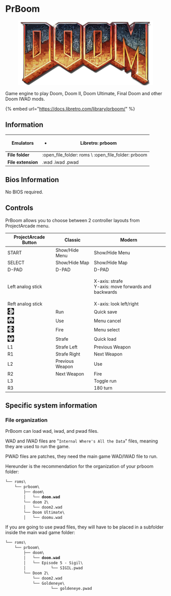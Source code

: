 # PrBoom

<figure><img src="https://raw.githubusercontent.com/fabricecaruso/es-theme-carbon/52ff37c9e265587d006945a2ba695b5a962b3a3d/art/logos/prboom.svg" alt=""><figcaption></figcaption></figure>

Game engine to play Doom, Doom II, Doom Ultimate, Final Doom and other Doom IWAD mods.

{% embed url="https://docs.libretro.com/library/prboom/" %}

## Information

| **Emulators**      | <ul><li>Libretro: prboom</li></ul>                      |
| ------------------ | ------------------------------------------------------- |
| **File folder**    | :open\_file\_folder: roms \ :open\_file\_folder: prboom |
| **File extension** | .wad .iwad .pwad                                        |

## Bios Information

No BIOS required.

## Controls

PrBoom allows you to choose between 2 controller layouts from ProjectArcade menu.

| ProjectArcade Button                                       | Classic         | Modern                                                       |
| ----------------------------------------------------- | --------------- | ------------------------------------------------------------ |
| START                                                 | Show/Hide Menu  | Show/Hide Menu                                               |
| SELECT                                                | Show/Hide Map   | Show/Hide Map                                                |
| D-PAD                                                 | D-PAD           | D-PAD                                                        |
| Left analog stick                                     |                 | <p>X-axis: strafe<br>Y-axis: move forwards and backwards</p> |
| Reft analog stick                                     |                 | X-axis: look left/right                                      |
| ![](<../../../.gitbook/assets/image (2) (1) (1).png>) | Run             | Quick save                                                   |
| ![](<../../../.gitbook/assets/image (1) (2) (1).png>) | Use             | Menu cancel                                                  |
| ![](<../../../.gitbook/assets/image (4) (1).png>)     | Fire            | Menu select                                                  |
| ![](<../../../.gitbook/assets/image (3) (1) (2).png>) | Strafe          | Quick load                                                   |
| L1                                                    | Strafe Left     | Previous Weapon                                              |
| R1                                                    | Strafe Right    | Next Weapon                                                  |
| L2                                                    | Previous Weapon | Use                                                          |
| R2                                                    | Next Weapon     | Fire                                                         |
| L3                                                    |                 | Toggle run                                                   |
| R3                                                    |                 | 180 turn                                                     |

## Specific system information

### File organization

PrBoom can load wad, iwad, and pwad files.&#x20;

WAD and IWAD files are "`Internal Where's All the Data`" files, meaning they are used to run the game.

PWAD files are patches, they need the main game WAD/IWAD file to run.

Hereunder is the recommendation for the organization of your prboom folder:

<pre><code>└── roms\
    └── prboom\
        ├── doom\
<strong>        │   └── doom.wad
</strong>        └── doom 2\
        │   └── doom2.wad
        └── Doom Ultimate\
        │   └── doomu.wad
</code></pre>

If you are going to use pwad files, they will have to be placed in a subfolder inside the main wad game folder:

<pre><code>└── roms\
    └── prboom\
        ├── doom\
<strong>        │   └── doom.wad
</strong>        │   └── Episode 5 - Sigil\
        │           └── SIGIL.pwad
        └── Doom 2\
            └── doom2.wad
            └── Goldeneye\
                    └── goldeneye.pwad        
</code></pre>
